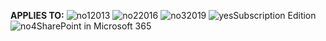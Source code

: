 <Token>**APPLIES TO:** ![no1](../media/no.png)2013 ![no2](../media/no.png)2016 ![no3](../media/no.png)2019 ![yes](../media/yes.png)Subscription Edition ![no4](../media/no.png)SharePoint in Microsoft 365</Token>
